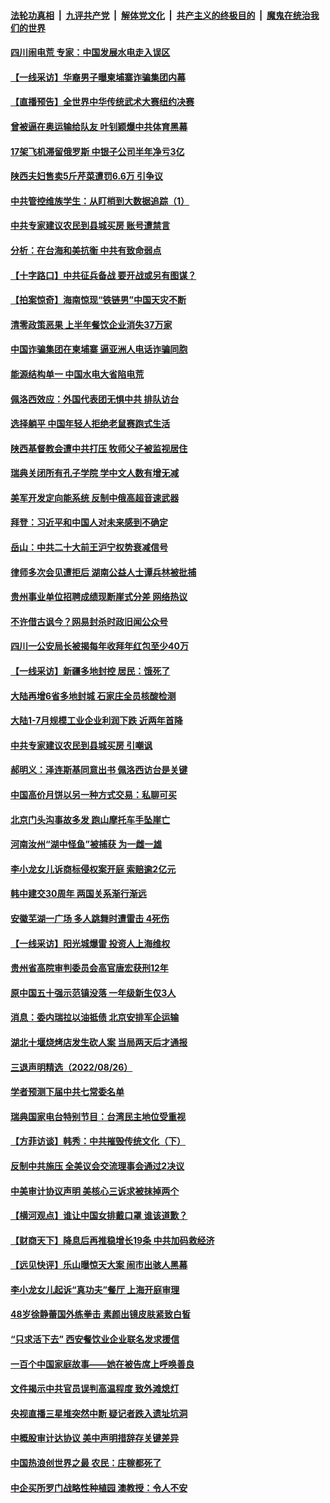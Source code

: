 ####  [法轮功真相](../../../../basic/blob/master/README.md?t=08281201) &nbsp;|&nbsp; [九评共产党](../../../../9ping.md/blob/master/README.md?t=08281201) &nbsp;|&nbsp; [解体党文化](../../../../jtdwh.md/blob/master/README.md?t=08281201)  &nbsp;|&nbsp; [共产主义的终极目的](../../../../gczydzjmd.md/blob/master/README.md?t=08281201) &nbsp;|&nbsp; [魔鬼在统治我们的世界](../../../../mgztzwmdsj.md/blob/master/README.md?t=08281201) 


#### [四川闹电荒 专家：中国发展水电走入误区](../pages/nsc413/n13810968.md?t=08281201) 

#### [【一线采访】华裔男子曝柬埔寨诈骗集团内幕](../pages/nsc413/n13810522.md?t=08281201) 

#### [【直播预告】全世界中华传统武术大赛纽约决赛](../pages/nsc413/n13803223.md?t=08281201) 

#### [曾被逼在奥运输给队友 叶钊颖爆中共体育黑幕](../pages/nsc413/n13811680.md?t=08281201) 

#### [17架飞机滞留俄罗斯 中银子公司半年净亏3亿](../pages/nsc413/n13811676.md?t=08281201) 

#### [陕西夫妇售卖5斤芹菜遭罚6.6万 引争议](../pages/nsc413/n13811679.md?t=08281201) 

#### [中共管控维族学生：从盯梢到大数据追踪（1）](../pages/nsc413/n13811638.md?t=08281201) 

#### [中共专家建议农民到县城买房 账号遭禁言](../pages/nsc413/n13811665.md?t=08281201) 

#### [分析：在台海和美抗衡 中共有致命弱点](../pages/nsc413/n13807798.md?t=08281201) 

#### [【十字路口】中共征兵备战 要开战或另有图谋？](../pages/nsc413/n13811649.md?t=08281201) 

#### [【拍案惊奇】海南惊现“铁链男”中国天灾不断](../pages/nsc413/n13810847.md?t=08281201) 

#### [清零政策恶果 上半年餐饮企业消失37万家](../pages/nsc413/n13811634.md?t=08281201) 

#### [中国诈骗集团在柬埔寨 逼亚洲人电话诈骗同胞](../pages/nsc413/n13811627.md?t=08281201) 

#### [能源结构单一 中国水电大省陷电荒](../pages/nsc413/n13811628.md?t=08281201) 

#### [佩洛西效应：外国代表团无惧中共 排队访台](../pages/nsc413/n13811609.md?t=08281201) 

#### [选择躺平 中国年轻人拒绝老鼠赛跑式生活](../pages/nsc413/n13811578.md?t=08281201) 

#### [陕西基督教会遭中共打压 牧师父子被监视居住](../pages/nsc413/n13811611.md?t=08281201) 

#### [瑞典关闭所有孔子学院 学中文人数有增无减](../pages/nsc413/n13811571.md?t=08281201) 

#### [美军开发定向能系统 反制中俄高超音速武器](../pages/nsc413/n13811549.md?t=08281201) 

#### [拜登：习近平和中国人对未来感到不确定](../pages/nsc413/n13811569.md?t=08281201) 

#### [岳山：中共二十大前王沪宁权势衰减信号](../pages/nsc413/n13811464.md?t=08281201) 

#### [律师多次会见遭拒后 湖南公益人士谭兵林被批捕](../pages/nsc413/n13811523.md?t=08281201) 

#### [贵州事业单位招聘成绩现断崖式分差 网络热议](../pages/nsc413/n13811460.md?t=08281201) 

#### [不许借古讽今？网易封杀时政旧闻公众号](../pages/nsc413/n13811333.md?t=08281201) 

#### [四川一公安局长被揭每年收拜年红包至少40万](../pages/nsc413/n13811488.md?t=08281201) 

#### [【一线采访】新疆多地封控 居民：饿死了](../pages/nsc413/n13811399.md?t=08281201) 

#### [大陆再增6省多地封城 石家庄全员核酸检测](../pages/nsc413/n13811423.md?t=08281201) 

#### [大陆1-7月规模工业企业利润下跌 近两年首降](../pages/nsc413/n13810736.md?t=08281201) 

#### [中共专家建议农民到县城买房 引嘲讽](../pages/nsc413/n13811424.md?t=08281201) 

#### [郝明义：泽连斯基同意出书 佩洛西访台是关键](../pages/nsc413/n13811133.md?t=08281201) 

#### [中国高价月饼以另一种方式交易：私聊可买](../pages/nsc413/n13811337.md?t=08281201) 

#### [北京门头沟事故多发 跑山摩托车手坠崖亡](../pages/nsc413/n13811392.md?t=08281201) 

#### [河南汝州“湖中怪鱼”被捕获 为一雌一雄](../pages/nsc413/n13811348.md?t=08281201) 

#### [李小龙女儿诉商标侵权案开庭 索赔逾2亿元](../pages/nsc413/n13811367.md?t=08281201) 

#### [韩中建交30周年 两国关系渐行渐远](../pages/nsc413/n13811343.md?t=08281201) 

#### [安徽芜湖一广场 多人跳舞时遭雷击 4死伤](../pages/nsc413/n13811261.md?t=08281201) 

#### [【一线采访】阳光城爆雷 投资人上海维权](../pages/nsc413/n13810845.md?t=08281201) 

#### [贵州省高院审判委员会高官唐宏获刑12年](../pages/nsc413/n13811130.md?t=08281201) 

#### [原中国五十强示范镇没落 一年级新生仅3人](../pages/nsc413/n13811331.md?t=08281201) 

#### [消息：委内瑞拉以油抵债 北京安排军企运输](../pages/nsc413/n13811146.md?t=08281201) 

#### [湖北十堰烧烤店发生砍人案 当局两天后才通报](../pages/nsc413/n13811075.md?t=08281201) 

#### [三退声明精选（2022/08/26）](../pages/nsc413/n13811131.md?t=08281201) 

#### [学者预测下届中共七常委名单](../pages/nsc413/n13811082.md?t=08281201) 

#### [瑞典国家电台特别节目：台湾民主地位受重视](../pages/nsc413/n13810737.md?t=08281201) 

#### [【方菲访谈】韩秀：中共摧毁传统文化（下）](../pages/nsc413/n13810993.md?t=08281201) 

#### [反制中共施压 全美议会交流理事会通过2决议](../pages/nsc413/n13811053.md?t=08281201) 

#### [中美审计协议声明 美核心三诉求被抹掉两个](../pages/nsc413/n13810979.md?t=08281201) 

#### [【横河观点】谁让中国女排戴口罩 谁该道歉？](../pages/nsc413/n13811034.md?t=08281201) 

#### [【财商天下】降息后再推稳增长19条 中共加码救经济](../pages/nsc413/n13810937.md?t=08281201) 

#### [【远见快评】乐山曝惊天大案 闹市出骇人黑幕](../pages/nsc413/n13811021.md?t=08281201) 

#### [李小龙女儿起诉“真功夫”餐厅 上海开庭审理](../pages/nsc413/n13810983.md?t=08281201) 

#### [48岁徐静蕾国外练拳击 素颜出镜皮肤紧致白皙](../pages/nsc413/n13811009.md?t=08281201) 

#### [“只求活下去” 西安餐饮业企业联名发求援信](../pages/nsc413/n13810984.md?t=08281201) 

#### [一百个中国家庭故事——她在被告席上呼唤善良](../pages/nsc413/n13805472.md?t=08281201) 

#### [文件揭示中共官员误判高温程度 致外滩熄灯](../pages/nsc413/n13810978.md?t=08281201) 

#### [央视直播三星堆突然中断 疑记者跌入遗址坑洞](../pages/nsc413/n13810971.md?t=08281201) 

#### [中概股审计达协议 美中声明措辞存关键差异](../pages/nsc413/n13810973.md?t=08281201) 

#### [中国热浪创世界之最 农民：庄稼都死了](../pages/nsc413/n13810967.md?t=08281201) 

#### [中企买所罗门战略性种植园 澳教授：令人不安](../pages/nsc413/n13810943.md?t=08281201) 

